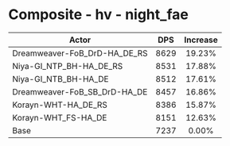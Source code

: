 # Composite - hv - night_fae
| Actor | DPS | Increase |
|---|:---:|:---:|
|Dreamweaver-FoB_DrD-HA_DE_RS|8629|19.23%|
|Niya-GI_NTP_BH-HA_DE_RS|8531|17.88%|
|Niya-GI_NTB_BH-HA_DE|8512|17.61%|
|Dreamweaver-FoB_SB_DrD-HA_DE|8457|16.86%|
|Korayn-WHT-HA_DE_RS|8386|15.87%|
|Korayn-WHT_FS-HA_DE|8151|12.63%|
|Base|7237|0.00%|

